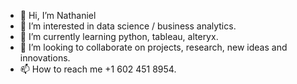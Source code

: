 - 👋 Hi, I’m Nathaniel
- 👀 I’m interested in data science / business analytics.
- 🌱 I’m currently learning python, tableau, alteryx.
- 💞️ I’m looking to collaborate on projects, research, new ideas and innovations.
- 📫 How to reach me +1 602 451 8954.
<!---
Nate73985/Nate73985 is a ✨ special ✨ repository because its `README.md` (this file) appears on your GitHub profile.
You can click the Preview link to take a look at your changes.
--->
